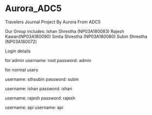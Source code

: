 # Aurora_ADC5
Travelers Journal Project By Aurora From ADC5

Our Group includes:
    Ishan Shrestha (NP03A180083)
    Rajesh Kawan(NP03A180090)
    Smita Shrestha (NP03A180080)
    Subin Shrestha (NP03A180072)

Login details

for admin
username: root
password: admin



for normal users

username: sthsubin
password: subin

username: ishan
password: ishan

username: rajesh
password: rajesh

username: api
username: api